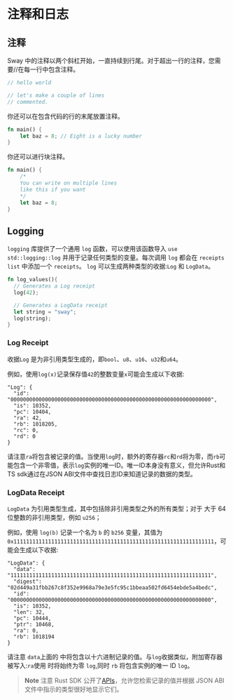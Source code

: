 # 注释和日志

## 注释

Sway 中的注释以两个斜杠开始，一直持续到行尾。对于超出一行的注释，您需要//在每一行中包含注释。

```rust
// hello world
```

```rust
// let's make a couple of lines
// commented.
```

你还可以在包含代码的行的末尾放置注释。

```rust
fn main() {
    let baz = 8; // Eight is a lucky number
}
```

你还可以进行块注释。

```rust
fn main() {
    /*
    You can write on multiple lines
    like this if you want
    */
    let baz = 8;
}
```

## Logging


`logging` 库提供了一个通用 `log` 函数，可以使用该函数导入 `use std::logging::log` 并用于记录任何类型的变量。每次调用 `log` 都会在 `receipts list` 中添加一个 `receipts`。
`log` 可以生成两种类型的收据:`Log` 和 `LogData`。

```rust
fn log_values(){
  // Generates a Log receipt
  log(42);

  // Generates a LogData receipt
  let string = "sway";
  log(string);
}
```

### Log Receipt

收据`Log` 是为非引用类型生成的，即`bool`、`u8`、`u16`、`u32`和`u64`。

例如，使用`log(x)`记录保存值`42`的整数变量`x`可能会生成以下收据:

```console
"Log": {
  "id": "0000000000000000000000000000000000000000000000000000000000000000",
  "is": 10352,
  "pc": 10404,
  "ra": 42,
  "rb": 1018205,
  "rc": 0,
  "rd": 0
}
```

请注意`ra`将包含被记录的值。当使用`log`时，额外的寄存器`rc`和`rd`将为零，而`rb`可能包含一个非零值，表示`log`实例的唯一ID。唯一ID本身没有意义，但允许Rust和TS sdk通过在JSON ABI文件中查找日志ID来知道记录的数据的类型。

### LogData Receipt

`LogData` 为引用类型生成，其中包括除非引用类型之外的所有类型；对于 大于 64 位整数的非引用类型，例如 `u256`；

例如，使用 `log(b)` 记录一个名为 `b` 的 `b256` 变量，其值为 `0x1111111111111111111111111111111111111111111111111111111111111111`，可能会生成以下收据:


```console
"LogData": {
  "data": "1111111111111111111111111111111111111111111111111111111111111111",
  "digest": "02d449a31fbb267c8f352e9968a79e3e5fc95c1bbeaa502fd6454ebde5a4bedc",
  "id": "0000000000000000000000000000000000000000000000000000000000000000",
  "is": 10352,
  "len": 32,
  "pc": 10444,
  "ptr": 10468,
  "ra": 0,
  "rb": 1018194
}
```

请注意 `data`上面的 中将包含以十六进制记录的值。与`log`收据类似，附加寄存器被写入:`ra`使用 时将始终为零 `log`,同时 `rb` 将包含实例的唯一 ID `log`。
> **Note**
> 注意 Rust SDK 公开了[APIs](https://fuellabs.github.io/fuels-rs/master/calling-contracts/logs.html#logs)，允许您检索记录的值并根据 JSON ABI 文件中指示的类型很好地显示它们。
